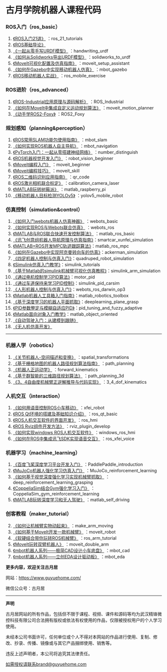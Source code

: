 # 古月学院机器人课程代码

### ROS入门（ros_basic）

1. [《ROS入门21讲》](https://class.guyuehome.com/detail/p_5e0ed4a96f471_cDGnHkoh/6) ：ros_21_tutorials
2. [《ROS基础导论》](https://class.guyuehome.com/detail/p_5e19e9f13e191_E8SHGCbk/6)
3. [《一起从零手写URDF模型》](https://class.guyuehome.com/detail/p_5e1eea4fe1e5c_Igm126Xn/6) ：handwriting_urdf
4. [《如何从Solidworks导出URDF模型》](https://class.guyuehome.com/detail/p_5e32dce7906e0_6TqS7BwX/6) ：solidworks_to_urdf
5. [《MoveIt可视化配置及仿真指南》](https://class.guyuehome.com/detail/p_5e71966b3fdfd_g4DpRGg9/6) ：moveit_setup_assistant
6. [《如何在Gazebo中实现移动机器人仿真》](https://class.guyuehome.com/detail/p_5eb2366befe4a_E4rbNmXt/6) ：mbot_gazebo
7. [《ROS移动机器人实战》](https://class.guyuehome.com/detail/p_621c37b6e4b0beaee42e6ff9/6) ：ros_mobile_exercise

### ROS进阶（ros_advanced）

1. [《ROS-Industrial应用原理与源码解析》](https://class.guyuehome.com/detail/p_5ecccbfc64888_kwlvlzPK/6) ：ROS_Industrial
2. [《如何在MoveIt中集成自定义运动规划算法》](https://class.guyuehome.com/detail/p_5fa4b3d9e4b0e81f36cd0c79/6) ：moveit_motion_planner
3. [《动手学ROS2-Foxy》](https://class.guyuehome.com/detail/p_619314d1e4b09b5fe0b31219/6) ：ROS2_Foxy

### 规划感知（planning&perception）

1. [《ROS常用SLAM功能包使用指南》](https://class.guyuehome.com/detail/p_5ed700a841cc8_UpE7PGXW/6) ：mbot_slam
2. [《如何实现ROS机器人自主导航》](https://class.guyuehome.com/detail/p_5ee871cc4674f_R75Aafau/6) ：mbot_navigation
3. [《PyTorch入门：一起从零搭建神经网络》](https://class.guyuehome.com/detail/p_5fbb2fd9e4b0231ba88829d0/6) ：number_distinguish
4. [《ROS机器视觉开发入门》](https://class.guyuehome.com/detail/p_5efc3fe2f3a60_JH9Pammo/6) ：robot_vision_beginner
5. [《MoveIt编程入门》](https://class.guyuehome.com/detail/p_5e8e8e85b1e8f_9TdYxswq/6) ：moveit_beginner
6. [《Moveit编程技巧》](https://class.guyuehome.com/detail/p_5e99807f9ac65_rWrEfAGO/6) ：moveit_skill
7. [《ROS二维码识别应用指南》](https://class.guyuehome.com/detail/p_607927b2e4b071a81eb28e86/6) ：qr_code
8. [《ROS激光相机联合标定》](https://class.guyuehome.com/detail/p_613ecdeee4b04518c6137c0b/6) ：calibration_camera_laser
9. [《MATLAB玩转树莓派》](https://class.guyuehome.com/detail/p_61679f2de4b01fea4dcc6f96/6) ：matlab_raspberry_pi
10. [《移动机器人目标检测YOLOv5》](https://class.guyuehome.com/detail/p_623962a0e4b0f7cb7c75124d/6) ：yolov5_mobile_robot

### 仿真控制（simulation&control）

1. [《如何入门webots机器人仿真神器》](https://class.guyuehome.com/detail/v_5f213a94e4b074dda144b2e2/3) ：webots_basic
2. [《如何实现ROS与Webots联合仿真》](https://class.guyuehome.com/detail/p_5f586de6e4b0b5edf0a12687/6) ：webots_ros
3. [《MATLAB与ROS联合快速开发控制算法》](https://class.guyuehome.com/detail/p_5f39e38fe4b0dd4d97492948/6) ：matlab_ros_basic
4. [《讯飞创意组机器人导航原理与仿真指南》](https://class.guyuehome.com/detail/p_6041a333e4b015860af3dba3/6)：smartcar_xunfei_simulation
5. [《MATLAB+ROS开发MPC轨迹跟踪算法》](https://class.guyuehome.com/detail/p_60488679e4b0e51d821cbeb1/6)：matlab_ros_mpc
6. [《如何在Gazebo中实现阿克曼转向车的仿真》](https://class.guyuehome.com/detail/p_60541530e4b05a6195c158f0/6)：ackerman_simulation
7. [《四足机器人控制与仿真入门》](https://class.guyuehome.com/detail/p_605af87be4b007b4183a42e7/6)：quadruped_robot_simulation
8. [《Simulink仿真入门教学》](https://class.guyuehome.com/detail/p_6080f55ee4b071a81eb4598e/6)：simulink_tutorials
9. [《基于Matlab的simulink机械臂可视化仿真教程》](https://class.guyuehome.com/detail/p_60d42a7fe4b0f120ffca3b55/6)：simulink_arm_simulation
10. [《通过电机控制学习PID算法》](https://class.guyuehome.com/detail/p_60af0706e4b0f120ffc15acd/6)：motor_pid
11. [《通过车道保持来学习PID控制》](https://class.guyuehome.com/detail/p_60ef9e6fe4b0041622bc75c0/6)：simulink_pid_carsim
12. [《人形机器人控制与仿真入门》](https://class.guyuehome.com/detail/p_60f8dbdae4b08f7ad23f5fd6/6)：webots_ros_darwin_op3
13. [《Matlab机器人工具箱入门指南》](https://class.guyuehome.com/detail/p_615fb0e4e4b0dfaf7faa9725/6)：matlab_robotics_toolbox
14. [《基于深度学习的机器人平面抓取》](https://class.guyuehome.com/detail/p_61c9287be4b09ac9b9113173/6)：deeplearning_plane_grasp
15. [《PID参数整定与模糊自适应PID》](https://class.guyuehome.com/detail/p_62414bd7e4b0f7cb7c77a51a/6)：pid_tuning_and_fuzzy_adaptive
16. [《Matlab面向对象入门教学》](https://sdv.xet.tech/s/42yfth)：matlab_object_oriented
17. [《自动驾驶入门：从建模到跟随》](https://class.guyuehome.com/detail/p_5f72a976e4b0e95a89c1ab42/6) 
16. [《无人机仿真开发》](https://class.guyuehome.com/detail/p_5f041b74e4b036f1c0cf25a2/6) 

------

### 机器人学（robotics）
1. [《关节机器人-空间描述和变换》](https://class.guyuehome.com/detail/p_6094a512e4b0d4eb03978506/6) ：spatial_transformations
2. [《基于栅格地图的机器人路径规划算法指南》](https://class.guyuehome.com/detail/p_6098db8ce4b071a81eb8befa/6) ：path_planning
3. [《机器人正运动学》](https://class.guyuehome.com/detail/p_60a7277de4b0c7264217a87d/6) ：forward_kinematics
4. [《基于群智能的三维路径规划算法》](https://class.guyuehome.com/detail/p_60f6844ce4b08f7ad23ebc2f/6) ：path_planning_3d
5. [《3、4自由度机械臂正逆解推导与代码实现》](https://class.guyuehome.com/detail/p_61839a62e4b0ac1ecd65bf47/6) ：3_4_dof_kinematics

### 人机交互（interaction）

1. [《如何用语音控制ROS小车移动》](https://class.guyuehome.com/detail/p_5fd06a5ae4b04db7c093bf63/6) ：xfei_robot
2. [《ROS Qt环境的搭建及基础知识介绍》](https://class.guyuehome.com/detail/p_5eba414d58533_Uh4XTbPi/6) ：ros_qt_basic
3. [《ROS人机交互软件的界面开发》](https://class.guyuehome.com/detail/p_5ec490a8d7bd7_b7ucPqUs/6) ：ros_hmi
4. [《ROS Rviz组件开发方法》](https://class.guyuehome.com/detail/p_5edf2d27a1942_foy4nqci/6) ：rviz_plugin_develop
5. [《如何实现windows ROS人机交互软件》](https://class.guyuehome.com/detail/p_5fc5ab97e4b04db7c091f475/6) ：windows_ros_hmi
6. [《如何在ROS中集成讯飞SDK实现语音交互》](https://class.guyuehome.com/detail/p_606d59ade4b0d4eb038f1daf/6) ：ros_xfei_voice

### 机器学习（machine_learning）

1. [《百度飞桨深度学习平台开发入门》](https://class.guyuehome.com/detail/p_60375614e4b0478a0459c9a4/6) ：PaddlePaddle_introduction
2. [《MuJoCo机器人强化学习仿真入门》](https://class.guyuehome.com/detail/p_60b9a1fde4b0c726421c0a20/6) ：MuJoCo_reinforcement_learning
3. [《如何基于视觉深度强化学习实现机械臂抓取》](https://class.guyuehome.com/detail/p_610c9bf8e4b0bf6430024656/6) ：deep_reinforcement_learning_grasping
4. [《CoppeliaSim结合Gym强化学习入门》](https://class.guyuehome.com/detail/p_614c2a2de4b04518c617021b/6) ：CoppeliaSim_gym_reinforcement_learning
5. [《MATLAB玩转深度学习和无人驾驶》](https://class.guyuehome.com/detail/p_6167a00ce4b09dc46c724e91/6) ：matlab_self_driving

### 创客教程（maker_tutorial）

2. [《如何让机械臂实物动起来》](https://class.guyuehome.com/detail/p_5f4deecde4b06a37e038f7b2/6) ：make_arm_moving
3. [《如何基于MoveIt开发一款机械臂》](https://class.guyuehome.com/detail/p_5faa57f1e4b04db7c08da8f8/6) ：moveit_robot    
4. [《软硬结合带你玩转ROS机械臂》](https://class.guyuehome.com/detail/p_6030c2cae4b029faba18eaaa/6) ：ros_arm_tutorial
5. [《MoveIt玩转双臂机器人》](https://class.guyuehome.com/detail/p_61011464e4b0a27d0e36c1f1/6) ：moveit_double_arm
6. [《mbot机器人系列——极简CAD设计小车底盘》](https://class.guyuehome.com/detail/p_6172190ee4b071201fdca505/6) ：mbot_cad
7. [《mbot机器人系列——立创EDA设计驱动板》](https://class.guyuehome.com/detail/p_61721b03e4b0cf90f9bc4c47/6) ：mbot_eda

**更多内容，欢迎关注古月居**

网站：https://www.guyuehome.com/

微信公众号：古月居

---
**声明**

古月居网站的所有作品，包括但不限于课程、视频、课件和源码等均为武汉精锋微控科技有限公司合法拥有版权或依法有权使用的作品，仅限被授权用户的个人学习使用。

未经本公司书面许可，任何单位或个人不得对本网站的作品进行使用、复制、修改、抄录、传播、镜像或与其它产品捆绑使用、销售等。

违反上述声明者，本公司将追究其法律责任。

如需授权请联系brand@guyuehome.com
